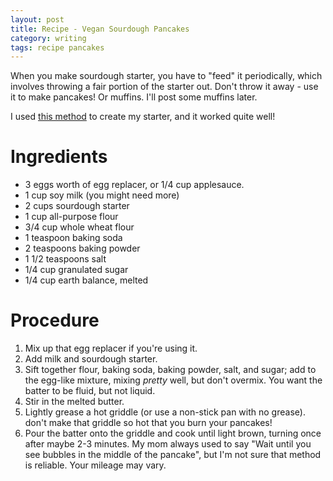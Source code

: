 ```yaml
---
layout: post
title: Recipe - Vegan Sourdough Pancakes
category: writing
tags: recipe pancakes
---
```


When you make sourdough starter, you have to "feed" it periodically, which involves throwing a fair portion of the starter out. Don't throw it away - use it to make pancakes! Or muffins. I'll post some muffins later.

I used [this method](http://www.breadtopia.com/whole-grain-sourdough/) to create my starter, and it worked quite well!

# Ingredients

-   3 eggs worth of egg replacer, or 1/4 cup applesauce.
-   1 cup soy milk (you might need more)
-   2 cups sourdough starter
-   1 cup all-purpose flour
-   3/4 cup whole wheat flour
-   1 teaspoon baking soda
-   2 teaspoons baking powder
-   1 1/2 teaspoons salt
-   1/4 cup granulated sugar
-   1/4 cup earth balance, melted

# Procedure

1. Mix up that egg replacer if you're using it.
2. Add milk and sourdough starter.
3. Sift together flour, baking soda, baking powder, salt, and sugar; add to
the egg-like mixture, mixing _pretty_ well, but don't overmix. You want the batter to be fluid, but not liquid.
4. Stir in the melted butter.
5. Lightly grease a hot griddle (or use a non-stick pan with no grease). don't make that griddle so hot that you burn your pancakes!
6. Pour the batter onto the griddle and cook until light brown, turning once after maybe 2-3 minutes. My mom always used to say "Wait until you see bubbles in the middle of the pancake", but I'm not sure that method is reliable. Your mileage may vary.
